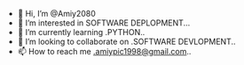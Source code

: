 - 👋 Hi, I’m @Amiy2080
- 👀 I’m interested in SOFTWARE DEPLOPMENT...
- 🌱 I’m currently learning .PYTHON..
- 💞️ I’m looking to collaborate on .SOFTWARE DEVLOPMENT..
- 📫 How to reach me .amiypic1998@gmail.com..

<!---
Amiy2080/Amiy2080 is a ✨ special ✨ repository because its `README.md` (this file) appears on your GitHub profile.
You can click the Preview link to take a look at your changes.
--->
